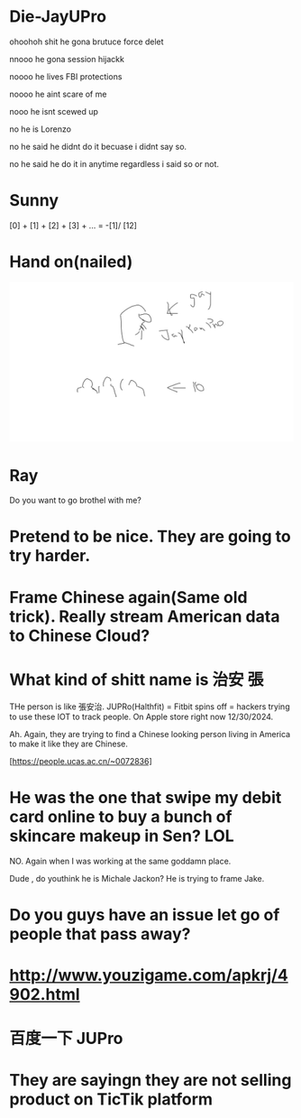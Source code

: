 # Die-JayUPro

ohoohoh shit he gona brutuce force delet 

nnooo he gona session hijackk

noooo he lives FBI protections

noooo he aint scare of me

nooo he isnt scewed up

no he is Lorenzo 

no he said he didnt do it becuase i didnt say so.

no he said he do it in anytime regardless i said so or not.


# Sunny

[0] + [1] + [2] + [3] + ... = -[1]/ [12] 

# Hand on(nailed)

![Libra](HangOnThere.png)

# Ray

Do you want to go brothel with me?


# Pretend to be nice. They are going to try harder.

# Frame Chinese again(Same old trick). Really stream American data to Chinese Cloud?

# What kind of shitt name is 治安 張

THe person is like 張安治. JUPRo(Halthfit) = Fitbit spins off = hackers trying to use these IOT to track people. On Apple store right now 12/30/2024. 

Ah. Again, they are trying to find a Chinese looking person living in America to make it like they are Chinese.


[https://people.ucas.ac.cn/~0072836]

# He was the one that swipe my debit card online to buy a bunch of skincare makeup in Sen? LOL 
NO. Again when I was working at the same goddamn place.

Dude , do youthink he is Michale Jackon? He is trying to frame Jake.

# Do you guys have an issue let go of people that pass away?

# http://www.youzigame.com/apkrj/4902.html

# 百度一下 JUPro

# They are sayingn they are not selling product on TicTik platform

 
